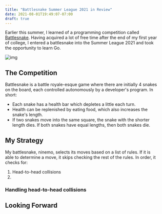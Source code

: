```yaml
---
title: "Battlesnake Summer League 2021 in Review"
date: 2021-08-01T19:49:07-07:00
draft: true
---
```


Earlier this summer, I learned of a programming competition called [Battlesnake](https://play.battlesnake.com/).
Having acquired a lot of free time after the end of my first year of college, I entered a battlesnake into the Summer League 2021 and took the opportunity to learn Go.

![img](/posts/img/battlesnake-su21-0.PNG)

## The Competition
Battlesnake is a battle royale-esque game where there are initially 4 snakes on the board, each controlled autonomously by a developer's program.
In short:
- Each snake has a health bar which depletes a little each turn.
- Health can be replenished by eating food, which also increases the snake's length.
- If two snakes move into the same square, the snake with the shorter length dies.
If both snakes have equal lengths, then both snakes die.

<!---
include format about the competition here?
-->

## My Strategy

My battlesnake, ninemo, selects its moves based on a list of rules.
If it is able to determine a move, it skips checking the rest of the rules.
In order, it checks for:
1. Head-to-head collisions
2. 

### Handling head-to-head collisions

<!---
include picture here
-->

## Looking Forward